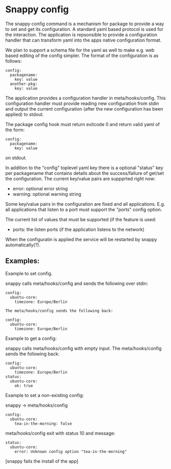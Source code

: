 Snappy config
=============

The snappy config command is a mechanism for package to provide a way
to set and get its configuration.  A standard yaml based protocol is
used for the interaction. The application is repsonsible to provide a
configuration handler that can transform yaml into the apps native
configuration format.

We plan to support a schema file for the yaml as well to make e.g. web
based editing of the config simpler.  The format of the configuration
is as follows:

	config:
	  packagename:
	    key: value
	  another-pkg:
	    key: value

The application provides a configuration handler in
meta/hooks/config. This configuration handler must provide reading new
configuration from stdin and output the current configuration (after
the new configuration has been applied) to stdout.

The package config hook must return exitcode 0 and return valid yaml
of the form:

	config:
	  packagename:
	    key: value

on stdout.

In addition to the "config" toplevel yaml key there is a optional
"status" key per packagename that contains details about the
success/failure of get/set the configuration. The current key/value
pairs are suppprted right now:

 - error: optional error string
 - warning: optional warning string

Some key/value pairs in the configuration are fixed and all
applications. E.g. all applications that listen to a port must support
the "ports" config option.

The current list of values that must be supported (if the feature is used:

 - ports: the listen ports (if the application listens to the network)

When the configuratin is applied the service will be restarted by
snappy automatically(?).

Examples:
---------

Example to set config.

snappy calls meta/hooks/config and sends the following over stdin:

	config:
	  ubuntu-core:
	    timezone: Europe/Berlin

    The meta/hooks/config sends the following back:

	config:
	  ubuntu-core:
	    timezone: Europe/Berlin

Example to get a config:

snappy calls meta/hooks/config with empty input. The meta/hooks/config sends 
the following back:

	config:
	  ubuntu-core:
	    timezone: Europe/Berlin
	status:
	  ubuntu-core:
	    ok: true

Example to set a non-existing config:

snappy -> meta/hooks/config
        
	config:
	  ubuntu-core:
	    tea-in-the-morning: false

meta/hooks/config exit with status 10 and message:
        
	status:
	  ubuntu-core:
	    error: Unknown config option "tea-in-the-morning"

[snappy fails the install of the app]


